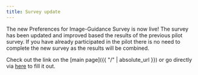 ```yaml
---
title: Survey update
---
```


The new Preferences for Image-Guidance Survey is now live!
The survey has been updated and improved based the results of the previous pilot survey.
If you have already participated in the pilot there is no need to complete the new survey as the results will be combined.

Check out the link on the [main page]({{ "/" | absolute_url }}) or go directly via [here](https://b1.surveyengine.com/survey/4046/5035) to fill it out.
